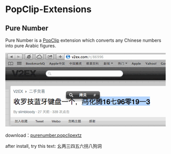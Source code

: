 PopClip-Extensions
==================

Pure Number
-----------
Pure Number is a [PopClip](http://pilotmoon.com/popclip/) extension which converts any Chinese numbers into pure Arabic figures.

![screenshot](screenshot.gif)

download：[purenumber.popclipextz](https://github.com/harmy/PopClip-Extensions/raw/master/extensions/PureNumber.popclipextz)

after install, try this text: 幺两三四五六拐八狗洞
